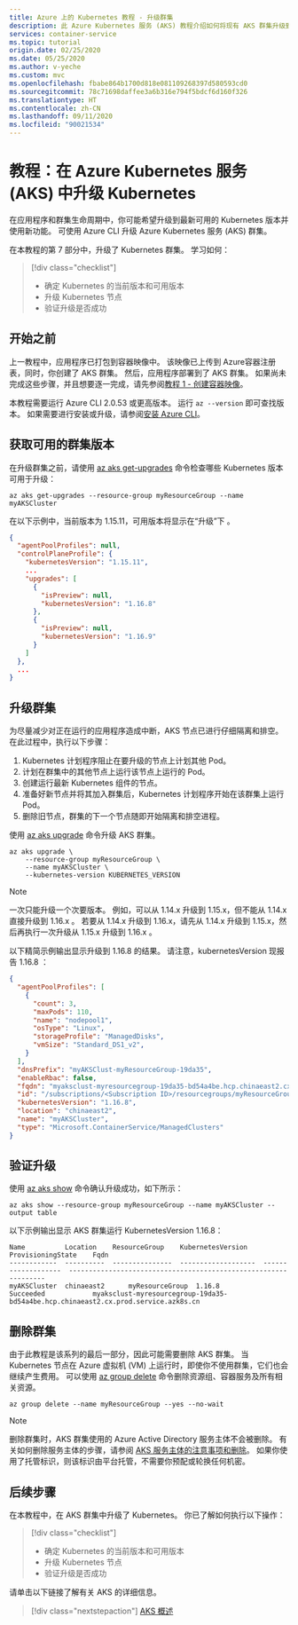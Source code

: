 ```yaml
---
title: Azure 上的 Kubernetes 教程 - 升级群集
description: 此 Azure Kubernetes 服务 (AKS) 教程介绍如何将现有 AKS 群集升级到最新可用的 Kubernetes 版本。
services: container-service
ms.topic: tutorial
origin.date: 02/25/2020
ms.date: 05/25/2020
ms.author: v-yeche
ms.custom: mvc
ms.openlocfilehash: fbabe864b1700d818e081109268397d580593cd0
ms.sourcegitcommit: 78c71698daffee3a6b316e794f5bdcf6d160f326
ms.translationtype: HT
ms.contentlocale: zh-CN
ms.lasthandoff: 09/11/2020
ms.locfileid: "90021534"
---
```

# <a name="tutorial-upgrade-kubernetes-in-azure-kubernetes-service-aks"></a>教程：在 Azure Kubernetes 服务 (AKS) 中升级 Kubernetes

在应用程序和群集生命周期中，你可能希望升级到最新可用的 Kubernetes 版本并使用新功能。 可使用 Azure CLI 升级 Azure Kubernetes 服务 (AKS) 群集。

在本教程的第 7 部分中，升级了 Kubernetes 群集。 学习如何：

> [!div class="checklist"]
> * 确定 Kubernetes 的当前版本和可用版本
> * 升级 Kubernetes 节点
> * 验证升级是否成功

## <a name="before-you-begin"></a>开始之前

上一教程中，应用程序已打包到容器映像中。 该映像已上传到 Azure容器注册表，同时，你创建了 AKS 群集。 然后，应用程序部署到了 AKS 群集。 如果尚未完成这些步骤，并且想要逐一完成，请先参阅[教程 1 - 创建容器映像][aks-tutorial-prepare-app]。

本教程需要运行 Azure CLI 2.0.53 或更高版本。 运行 `az --version` 即可查找版本。 如果需要进行安装或升级，请参阅[安装 Azure CLI][azure-cli-install]。

## <a name="get-available-cluster-versions"></a>获取可用的群集版本

在升级群集之前，请使用 [az aks get-upgrades][] 命令检查哪些 Kubernetes 版本可用于升级：

```azurecli
az aks get-upgrades --resource-group myResourceGroup --name myAKSCluster
```

在以下示例中，当前版本为 1.15.11，可用版本将显示在“升级”下 。

```json
{
  "agentPoolProfiles": null,
  "controlPlaneProfile": {
    "kubernetesVersion": "1.15.11",
    ...
    "upgrades": [
      {
        "isPreview": null,
        "kubernetesVersion": "1.16.8"
      },
      {
        "isPreview": null,
        "kubernetesVersion": "1.16.9"
      }
    ]
  },
  ...
}
```

## <a name="upgrade-a-cluster"></a>升级群集

为尽量减少对正在运行的应用程序造成中断，AKS 节点已进行仔细隔离和排空。 在此过程中，执行以下步骤：

1. Kubernetes 计划程序阻止在要升级的节点上计划其他 Pod。
1. 计划在群集中的其他节点上运行该节点上运行的 Pod。
1. 创建运行最新 Kubernetes 组件的节点。
1. 准备好新节点并将其加入群集后，Kubernetes 计划程序开始在该群集上运行 Pod。
1. 删除旧节点，群集的下一个节点随即开始隔离和排空进程。

使用 [az aks upgrade][] 命令升级 AKS 群集。

```azurecli
az aks upgrade \
    --resource-group myResourceGroup \
    --name myAKSCluster \
    --kubernetes-version KUBERNETES_VERSION
```

> [!NOTE]
> 一次只能升级一个次要版本。 例如，可以从 1.14.x 升级到 1.15.x，但不能从 1.14.x 直接升级到 1.16.x   。 若要从 1.14.x 升级到 1.16.x，请先从 1.14.x 升级到 1.15.x，然后再执行一次升级从 1.15.x 升级到 1.16.x     。

以下精简示例输出显示升级到 1.16.8 的结果。 请注意，kubernetesVersion 现报告 1.16.8 ：

```json
{
  "agentPoolProfiles": [
    {
      "count": 3,
      "maxPods": 110,
      "name": "nodepool1",
      "osType": "Linux",
      "storageProfile": "ManagedDisks",
      "vmSize": "Standard_DS1_v2",
    }
  ],
  "dnsPrefix": "myAKSClust-myResourceGroup-19da35",
  "enableRbac": false,
  "fqdn": "myaksclust-myresourcegroup-19da35-bd54a4be.hcp.chinaeast2.cx.prod.service.azk8s.cn",
  "id": "/subscriptions/<Subscription ID>/resourcegroups/myResourceGroup/providers/Microsoft.ContainerService/managedClusters/myAKSCluster",
  "kubernetesVersion": "1.16.8",
  "location": "chinaeast2",
  "name": "myAKSCluster",
  "type": "Microsoft.ContainerService/ManagedClusters"
}
```

## <a name="validate-an-upgrade"></a>验证升级

使用 [az aks show][] 命令确认升级成功，如下所示：

```azurecli
az aks show --resource-group myResourceGroup --name myAKSCluster --output table
```

以下示例输出显示 AKS 群集运行 KubernetesVersion 1.16.8：

```
Name          Location    ResourceGroup    KubernetesVersion    ProvisioningState    Fqdn
------------  ----------  ---------------  -------------------  -------------------  ----------------------------------------------------------------
myAKSCluster  chinaeast2      myResourceGroup  1.16.8               Succeeded            myaksclust-myresourcegroup-19da35-bd54a4be.hcp.chinaeast2.cx.prod.service.azk8s.cn
```

## <a name="delete-the-cluster"></a>删除群集

由于此教程是该系列的最后一部分，因此可能需要删除 AKS 群集。 当 Kubernetes 节点在 Azure 虚拟机 (VM) 上运行时，即使你不使用群集，它们也会继续产生费用。 可以使用 [az group delete][az-group-delete] 命令删除资源组、容器服务及所有相关资源。

```azurecli
az group delete --name myResourceGroup --yes --no-wait
```

> [!NOTE]
> 删除群集时，AKS 群集使用的 Azure Active Directory 服务主体不会被删除。 有关如何删除服务主体的步骤，请参阅 [AKS 服务主体的注意事项和删除][sp-delete]。 如果你使用了托管标识，则该标识由平台托管，不需要你预配或轮换任何机密。

## <a name="next-steps"></a>后续步骤

在本教程中，在 AKS 群集中升级了 Kubernetes。 你已了解如何执行以下操作：

> [!div class="checklist"]
> * 确定 Kubernetes 的当前版本和可用版本
> * 升级 Kubernetes 节点
> * 验证升级是否成功

请单击以下链接了解有关 AKS 的详细信息。

> [!div class="nextstepaction"]
> [AKS 概述][aks-intro]

<!-- LINKS - external -->

[kubernetes-drain]: https://kubernetes.io/docs/tasks/administer-cluster/safely-drain-node/

<!-- LINKS - internal -->

[aks-intro]: ./intro-kubernetes.md
[aks-tutorial-prepare-app]: ./tutorial-kubernetes-prepare-app.md
[az aks show]: https://docs.microsoft.com/cli/azure/aks#az_aks_show
[az aks get-upgrades]: https://docs.microsoft.com/cli/azure/aks#az_aks_get_upgrades
[az aks upgrade]: https://docs.microsoft.com/cli/azure/aks#az_aks_upgrade
[azure-cli-install]: https://docs.azure.cn/cli/install-azure-cli
[az-group-delete]: https://docs.azure.cn/cli/group#az-group-delete
[sp-delete]: kubernetes-service-principal.md#additional-considerations

<!-- Update_Description: update meta properties, wording update, update link -->